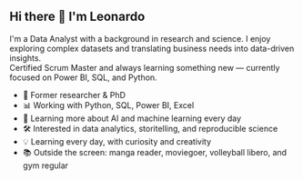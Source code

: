 ## Hi there 👋 I'm Leonardo

I'm a Data Analyst with a background in research and science. I enjoy exploring complex datasets and translating business needs into data-driven insights.  
Certified Scrum Master and always learning something new — currently focused on Power BI, SQL, and Python.

- 🧪 Former researcher & PhD
- 📊 Working with Python, SQL, Power BI, Excel
- 🤖 Learning more about AI and machine learning every day
- 🛠️ Interested in data analytics, storitelling, and reproducible science
- 💡 Learning every day, with curiosity and creativity
- 📚 Outside the screen: manga reader, moviegoer, volleyball libero, and gym regular

<!--
**leonardop56/leonardop56** is a ✨ _special_ ✨ repository because its `README.md` (this file) appears on your GitHub profile.

Here are some ideas to get you started:

- 🔭 I’m currently working on ...
- 🌱 I’m currently learning ...
- 👯 I’m looking to collaborate on ...
- 🤔 I’m looking for help with ...
- 💬 Ask me about ...
- 📫 How to reach me: ...
- ⚡ Fun fact: ...
-->
